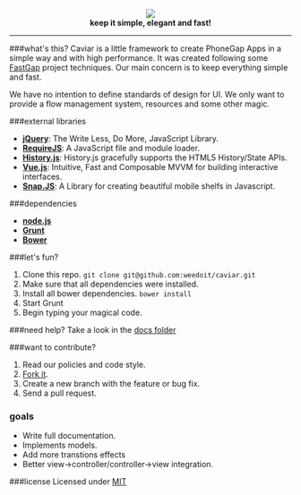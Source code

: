 <p align="center">
  <a href="https://weedoit.github.io/caviar">
    <img src="http://lab.weedo.it/images/caviar-logo.png">
  </a>
  <br>
  <strong>keep it simple, elegant and fast!</strong>
</p>

---

###what's this? 
Caviar is a little framework to create PhoneGap Apps in a simple way and with high performance. 
It was created following some [FastGap](https://github.com/FastGap/fastgap) project techniques. Our main concern is to keep everything simple and fast. 

We have no intention to define standards of design for UI. We only want to provide a flow management system, resources and some other magic.

###external libraries
* [**jQuery**](http://jquery.com/): The Write Less, Do More, JavaScript Library.
* [**RequireJS**](http://requirejs.org/): A JavaScript file and module loader.
* [**History.js**](https://github.com/browserstate/history.js): History.js gracefully supports the HTML5 History/State APIs.
* [**Vue.js**](https://github.com/jakiestfu/Snap.js/):  Intuitive, Fast and Composable MVVM for building interactive interfaces.
* [**Snap.JS**](https://github.com/jakiestfu/Snap.js/): A Library for creating beautiful mobile shelfs in Javascript.

###dependencies
* [**node.js**](http://nodejs.org/)
* [**Grunt**](http://gruntjs.com/)
* [**Bower**](http://bower.io/)

###let's fun?

1. Clone this repo. ```git clone git@github.com:weedoit/caviar.git``` 
2. Make sure that all dependencies were installed.
3. Install all bower dependencies. ```bower install```
4. Start Grunt
5. Begin typing your magical code.

###need help?
Take a look in the [docs folder](https://github.com/weedoit/caviar/tree/master/docs)

###want to contribute?

1. Read our policies and code style.
2. [Fork it](https://github.com/weedoit/caviar/fork).
3. Create a new branch with the feature or bug fix.
4. Send a pull request. 

### goals
* Write full documentation.
* Implements models.
* Add more transtions effects
* Better view->controller/controller->view integration.

###license
Licensed under [MIT](http://opensource.org/licenses/MIT)
